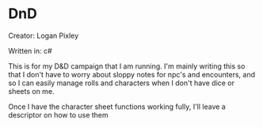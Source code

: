 # DnD
Creator: Logan Pixley

Written in: c#

This is for my D&D campaign that I am running. I'm mainly writing this so that I don't have to worry about sloppy notes for npc's and encounters, and so I can easily manage rolls and characters when I don't have dice or sheets on me.

Once I have the character sheet functions working fully, I'll leave a descriptor on how to use them
